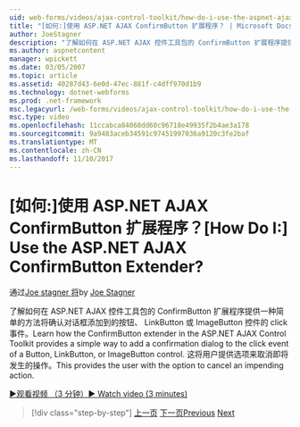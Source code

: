 ```yaml
---
uid: web-forms/videos/ajax-control-toolkit/how-do-i-use-the-aspnet-ajax-confirmbutton-extender
title: "[如何:]使用 ASP.NET AJAX ConfirmButton 扩展程序？ | Microsoft Docs"
author: JoeStagner
description: "了解如何在 ASP.NET AJAX 控件工具包的 ConfirmButton 扩展程序提供一种简单的方法将确认对话框添加到 l。 按钮的 click 事件..."
ms.author: aspnetcontent
manager: wpickett
ms.date: 03/05/2007
ms.topic: article
ms.assetid: 40287d43-6e0d-47ec-881f-c4dff970d1b9
ms.technology: dotnet-webforms
ms.prod: .net-framework
msc.legacyurl: /web-forms/videos/ajax-control-toolkit/how-do-i-use-the-aspnet-ajax-confirmbutton-extender
msc.type: video
ms.openlocfilehash: 11ccabca84068dd60c96718e49935f2b4ae3a178
ms.sourcegitcommit: 9a9483aceb34591c97451997036a9120c3fe2baf
ms.translationtype: MT
ms.contentlocale: zh-CN
ms.lasthandoff: 11/10/2017
---
```

<a name="how-do-i-use-the-aspnet-ajax-confirmbutton-extender"></a><span data-ttu-id="82a27-104">[如何:]使用 ASP.NET AJAX ConfirmButton 扩展程序？</span><span class="sxs-lookup"><span data-stu-id="82a27-104">[How Do I:] Use the ASP.NET AJAX ConfirmButton Extender?</span></span>
====================
<span data-ttu-id="82a27-105">通过[Joe stagner 将](https://github.com/JoeStagner)</span><span class="sxs-lookup"><span data-stu-id="82a27-105">by [Joe Stagner](https://github.com/JoeStagner)</span></span>

<span data-ttu-id="82a27-106">了解如何在 ASP.NET AJAX 控件工具包的 ConfirmButton 扩展程序提供一种简单的方法将确认对话框添加到的按钮、 LinkButton 或 ImageButton 控件的 click 事件。</span><span class="sxs-lookup"><span data-stu-id="82a27-106">Learn how the ConfirmButton extender in the ASP.NET AJAX Control Toolkit provides a simple way to add a confirmation dialog to the click event of a Button, LinkButton, or ImageButton control.</span></span> <span data-ttu-id="82a27-107">这将用户提供选项来取消即将发生的操作。</span><span class="sxs-lookup"><span data-stu-id="82a27-107">This provides the user with the option to cancel an impending action.</span></span>

[<span data-ttu-id="82a27-108">&#9654;观看视频 （3 分钟）</span><span class="sxs-lookup"><span data-stu-id="82a27-108">&#9654; Watch video (3 minutes)</span></span>](https://channel9.msdn.com/Blogs/ASP-NET-Site-Videos/how-do-i-use-the-aspnet-ajax-confirmbutton-extender)

>[!div class="step-by-step"]
<span data-ttu-id="82a27-109">[上一页](how-do-i-get-started-with-the-aspnet-ajax-animation-extender-control.md)
[下一页](how-do-i-use-the-aspnet-ajax-slider-control.md)</span><span class="sxs-lookup"><span data-stu-id="82a27-109">[Previous](how-do-i-get-started-with-the-aspnet-ajax-animation-extender-control.md)
[Next](how-do-i-use-the-aspnet-ajax-slider-control.md)</span></span>
